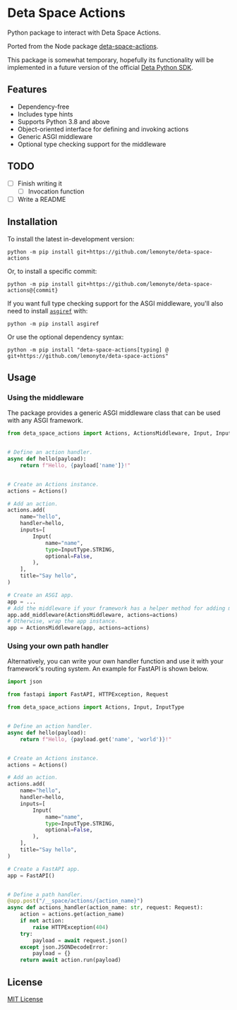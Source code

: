 # Deta Space Actions

Python package to interact with Deta Space Actions.

Ported from the Node package [deta-space-actions](https://www.npmjs.com/package/deta-space-actions).

This package is somewhat temporary, hopefully its functionality will be implemented in a future version of the official [Deta Python SDK](https://github.com/deta/deta-python).

## Features

- Dependency-free
- Includes type hints
- Supports Python 3.8 and above
- Object-oriented interface for defining and invoking actions
- Generic ASGI middleware
- Optional type checking support for the middleware

## TODO

- [ ] Finish writing it
  - [ ] Invocation function
- [ ] Write a README

## Installation

To install the latest in-development version:

```shell
python -m pip install git+https://github.com/lemonyte/deta-space-actions
```

Or, to install a specific commit:

```shell
python -m pip install git+https://github.com/lemonyte/deta-space-actions@{commit}
```

If you want full type checking support for the ASGI middleware, you'll also need to install [`asgiref`](https://github.com/django/asgiref) with:

```shell
python -m pip install asgiref
```

Or use the optional dependency syntax:

```shell
python -m pip install "deta-space-actions[typing] @ git+https://github.com/lemonyte/deta-space-actions"
```

## Usage

### Using the middleware

The package provides a generic ASGI middleware class that can be used with any ASGI framework.

```python
from deta_space_actions import Actions, ActionsMiddleware, Input, InputType


# Define an action handler.
async def hello(payload):
    return f"Hello, {payload['name']}!"


# Create an Actions instance.
actions = Actions()

# Add an action.
actions.add(
    name="hello",
    handler=hello,
    inputs=[
        Input(
            name="name",
            type=InputType.STRING,
            optional=False,
        ),
    ],
    title="Say hello",
)

# Create an ASGI app.
app = ...
# Add the middleware if your framework has a helper method for adding middleware.
app.add_middleware(ActionsMiddleware, actions=actions)
# Otherwise, wrap the app instance.
app = ActionsMiddleware(app, actions=actions)
```

### Using your own path handler

Alternatively, you can write your own handler function and use it with your framework's routing system.
An example for FastAPI is shown below.

```python
import json

from fastapi import FastAPI, HTTPException, Request

from deta_space_actions import Actions, Input, InputType


# Define an action handler.
async def hello(payload):
    return f"Hello, {payload.get('name', 'world')}!"


# Create an Actions instance.
actions = Actions()

# Add an action.
actions.add(
    name="hello",
    handler=hello,
    inputs=[
        Input(
            name="name",
            type=InputType.STRING,
            optional=False,
        ),
    ],
    title="Say hello",
)

# Create a FastAPI app.
app = FastAPI()


# Define a path handler.
@app.post("/__space/actions/{action_name}")
async def actions_handler(action_name: str, request: Request):
    action = actions.get(action_name)
    if not action:
        raise HTTPException(404)
    try:
        payload = await request.json()
    except json.JSONDecodeError:
        payload = {}
    return await action.run(payload)
```

## License

[MIT License](LICENSE.txt)
